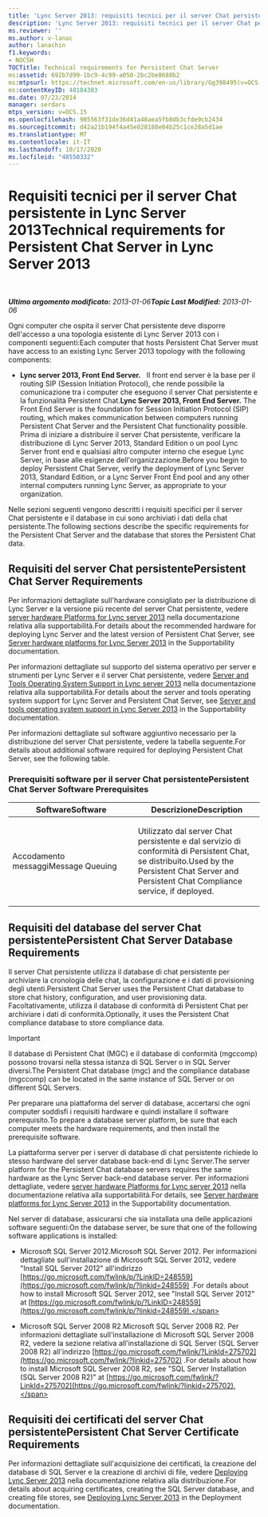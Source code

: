 ```yaml
---
title: 'Lync Server 2013: requisiti tecnici per il server Chat persistente'
description: 'Lync Server 2013: requisiti tecnici per il server Chat persistente.'
ms.reviewer: ''
ms.author: v-lanac
author: lanachin
f1.keywords:
- NOCSH
TOCTitle: Technical requirements for Persistent Chat Server
ms:assetid: 692b7d99-1bc9-4c99-a050-2bc2be8688b2
ms:mtpsurl: https://technet.microsoft.com/en-us/library/Gg398495(v=OCS.15)
ms:contentKeyID: 48184383
ms.date: 07/23/2014
manager: serdars
mtps_version: v=OCS.15
ms.openlocfilehash: 905563f31de36d41a48aea5fb8db3cfde9cb2434
ms.sourcegitcommit: d42a21b194f4a45e828188e04b25c1ce28a5d1ae
ms.translationtype: MT
ms.contentlocale: it-IT
ms.lasthandoff: 10/17/2020
ms.locfileid: "48550332"
---
```

# <a name="technical-requirements-for-persistent-chat-server-in-lync-server-2013"></a><span data-ttu-id="d38b6-103">Requisiti tecnici per il server Chat persistente in Lync Server 2013</span><span class="sxs-lookup"><span data-stu-id="d38b6-103">Technical requirements for Persistent Chat Server in Lync Server 2013</span></span>

<div data-xmlns="http://www.w3.org/1999/xhtml">

<div class="topic" data-xmlns="http://www.w3.org/1999/xhtml" data-msxsl="urn:schemas-microsoft-com:xslt" data-cs="https://msdn.microsoft.com/">

<div data-asp="https://msdn2.microsoft.com/asp">



</div>

<div id="mainSection">

<div id="mainBody">

<span> </span>

<span data-ttu-id="d38b6-104">_**Ultimo argomento modificato:** 2013-01-06_</span><span class="sxs-lookup"><span data-stu-id="d38b6-104">_**Topic Last Modified:** 2013-01-06_</span></span>

<span data-ttu-id="d38b6-105">Ogni computer che ospita il server Chat persistente deve disporre dell'accesso a una topologia esistente di Lync Server 2013 con i componenti seguenti:</span><span class="sxs-lookup"><span data-stu-id="d38b6-105">Each computer that hosts Persistent Chat Server must have access to an existing Lync Server 2013 topology with the following components:</span></span>

  - <span data-ttu-id="d38b6-106">**Lync server 2013, Front End Server.**   Il front end server è la base per il routing SIP (Session Initiation Protocol), che rende possibile la comunicazione tra i computer che eseguono il server Chat persistente e la funzionalità Persistent Chat.</span><span class="sxs-lookup"><span data-stu-id="d38b6-106">**Lync Server 2013, Front End Server.** The Front End Server is the foundation for Session Initiation Protocol (SIP) routing, which makes communication between computers running Persistent Chat Server and the Persistent Chat functionality possible.</span></span> <span data-ttu-id="d38b6-107">Prima di iniziare a distribuire il server Chat persistente, verificare la distribuzione di Lync Server 2013, Standard Edition o un pool Lync Server front end e qualsiasi altro computer interno che esegue Lync Server, in base alle esigenze dell'organizzazione.</span><span class="sxs-lookup"><span data-stu-id="d38b6-107">Before you begin to deploy Persistent Chat Server, verify the deployment of Lync Server 2013, Standard Edition, or a Lync Server Front End pool and any other internal computers running Lync Server, as appropriate to your organization.</span></span>

<span data-ttu-id="d38b6-108">Nelle sezioni seguenti vengono descritti i requisiti specifici per il server Chat persistente e il database in cui sono archiviati i dati della chat persistente.</span><span class="sxs-lookup"><span data-stu-id="d38b6-108">The following sections describe the specific requirements for the Persistent Chat Server and the database that stores the Persistent Chat data.</span></span>

<div>

## <a name="persistent-chat-server-requirements"></a><span data-ttu-id="d38b6-109">Requisiti del server Chat persistente</span><span class="sxs-lookup"><span data-stu-id="d38b6-109">Persistent Chat Server Requirements</span></span>

<span data-ttu-id="d38b6-110">Per informazioni dettagliate sull'hardware consigliato per la distribuzione di Lync Server e la versione più recente del server Chat persistente, vedere [server hardware Platforms for Lync server 2013](lync-server-2013-server-hardware-platforms.md) nella documentazione relativa alla supportabilità.</span><span class="sxs-lookup"><span data-stu-id="d38b6-110">For details about the recommended hardware for deploying Lync Server and the latest version of Persistent Chat Server, see [Server hardware platforms for Lync Server 2013](lync-server-2013-server-hardware-platforms.md) in the Supportability documentation.</span></span>

<span data-ttu-id="d38b6-111">Per informazioni dettagliate sul supporto del sistema operativo per server e strumenti per Lync Server e il server Chat persistente, vedere [Server and Tools Operating System Support in Lync server 2013](lync-server-2013-server-and-tools-operating-system-support.md) nella documentazione relativa alla supportabilità.</span><span class="sxs-lookup"><span data-stu-id="d38b6-111">For details about the server and tools operating system support for Lync Server and Persistent Chat Server, see [Server and tools operating system support in Lync Server 2013](lync-server-2013-server-and-tools-operating-system-support.md) in the Supportability documentation.</span></span>

<span data-ttu-id="d38b6-112">Per informazioni dettagliate sul software aggiuntivo necessario per la distribuzione del server Chat persistente, vedere la tabella seguente.</span><span class="sxs-lookup"><span data-stu-id="d38b6-112">For details about additional software required for deploying Persistent Chat Server, see the following table.</span></span>

### <a name="persistent-chat-server-software-prerequisites"></a><span data-ttu-id="d38b6-113">Prerequisiti software per il server Chat persistente</span><span class="sxs-lookup"><span data-stu-id="d38b6-113">Persistent Chat Server Software Prerequisites</span></span>

<table>
<colgroup>
<col style="width: 50%" />
<col style="width: 50%" />
</colgroup>
<thead>
<tr class="header">
<th><span data-ttu-id="d38b6-114">Software</span><span class="sxs-lookup"><span data-stu-id="d38b6-114">Software</span></span></th>
<th><span data-ttu-id="d38b6-115">Descrizione</span><span class="sxs-lookup"><span data-stu-id="d38b6-115">Description</span></span></th>
</tr>
</thead>
<tbody>
<tr class="odd">
<td><p><span data-ttu-id="d38b6-116">Accodamento messaggi</span><span class="sxs-lookup"><span data-stu-id="d38b6-116">Message Queuing</span></span></p></td>
<td><p><span data-ttu-id="d38b6-117">Utilizzato dal server Chat persistente e dal servizio di conformità di Persistent Chat, se distribuito.</span><span class="sxs-lookup"><span data-stu-id="d38b6-117">Used by the Persistent Chat Server and Persistent Chat Compliance service, if deployed.</span></span></p></td>
</tr>
</tbody>
</table>


</div>

<div>

## <a name="persistent-chat-server-database-requirements"></a><span data-ttu-id="d38b6-118">Requisiti del database del server Chat persistente</span><span class="sxs-lookup"><span data-stu-id="d38b6-118">Persistent Chat Server Database Requirements</span></span>

<span data-ttu-id="d38b6-119">Il server Chat persistente utilizza il database di chat persistente per archiviare la cronologia delle chat, la configurazione e i dati di provisioning degli utenti.</span><span class="sxs-lookup"><span data-stu-id="d38b6-119">Persistent Chat Server uses the Persistent Chat database to store chat history, configuration, and user provisioning data.</span></span> <span data-ttu-id="d38b6-120">Facoltativamente, utilizza il database di conformità di Persistent Chat per archiviare i dati di conformità.</span><span class="sxs-lookup"><span data-stu-id="d38b6-120">Optionally, it uses the Persistent Chat compliance database to store compliance data.</span></span>

<div>


> [!IMPORTANT]  
> <span data-ttu-id="d38b6-121">Il database di Persistent Chat (MGC) e il database di conformità (mgccomp) possono trovarsi nella stessa istanza di SQL Server o in SQL Server diversi.</span><span class="sxs-lookup"><span data-stu-id="d38b6-121">The Persistent Chat database (mgc) and the compliance database (mgccomp) can be located in the same instance of SQL Server or on different SQL Servers.</span></span>



</div>

<span data-ttu-id="d38b6-122">Per preparare una piattaforma del server di database, accertarsi che ogni computer soddisfi i requisiti hardware e quindi installare il software prerequisito.</span><span class="sxs-lookup"><span data-stu-id="d38b6-122">To prepare a database server platform, be sure that each computer meets the hardware requirements, and then install the prerequisite software.</span></span>

<span data-ttu-id="d38b6-123">La piattaforma server per i server di database di chat persistente richiede lo stesso hardware del server database back-end di Lync Server.</span><span class="sxs-lookup"><span data-stu-id="d38b6-123">The server platform for the Persistent Chat database servers requires the same hardware as the Lync Server back-end database server.</span></span> <span data-ttu-id="d38b6-124">Per informazioni dettagliate, vedere [server hardware Platforms for Lync server 2013](lync-server-2013-server-hardware-platforms.md) nella documentazione relativa alla supportabilità.</span><span class="sxs-lookup"><span data-stu-id="d38b6-124">For details, see [Server hardware platforms for Lync Server 2013](lync-server-2013-server-hardware-platforms.md) in the Supportability documentation.</span></span>

<span data-ttu-id="d38b6-125">Nel server di database, assicurarsi che sia installata una delle applicazioni software seguenti:</span><span class="sxs-lookup"><span data-stu-id="d38b6-125">On the database server, be sure that one of the following software applications is installed:</span></span>

  - <span data-ttu-id="d38b6-126">Microsoft SQL Server 2012.</span><span class="sxs-lookup"><span data-stu-id="d38b6-126">Microsoft SQL Server 2012.</span></span> <span data-ttu-id="d38b6-127">Per informazioni dettagliate sull'installazione di Microsoft SQL Server 2012, vedere "Install SQL Server 2012" all'indirizzo [https://go.microsoft.com/fwlink/p/?LinkID=248559](https://go.microsoft.com/fwlink/p/?linkid=248559) .</span><span class="sxs-lookup"><span data-stu-id="d38b6-127">For details about how to install Microsoft SQL Server 2012, see "Install SQL Server 2012" at [https://go.microsoft.com/fwlink/p/?LinkID=248559](https://go.microsoft.com/fwlink/p/?linkid=248559).</span></span>

  - <span data-ttu-id="d38b6-128">Microsoft SQL Server 2008 R2.</span><span class="sxs-lookup"><span data-stu-id="d38b6-128">Microsoft SQL Server 2008 R2.</span></span> <span data-ttu-id="d38b6-129">Per informazioni dettagliate sull'installazione di Microsoft SQL Server 2008 R2, vedere la sezione relativa all'installazione di SQL Server (SQL Server 2008 R2) all'indirizzo [https://go.microsoft.com/fwlink/?LinkId=275702](https://go.microsoft.com/fwlink/?linkid=275702) .</span><span class="sxs-lookup"><span data-stu-id="d38b6-129">For details about how to install Microsoft SQL Server 2008 R2, see "SQL Server Installation (SQL Server 2008 R2)" at [https://go.microsoft.com/fwlink/?LinkId=275702](https://go.microsoft.com/fwlink/?linkid=275702).</span></span>

</div>

<div>

## <a name="persistent-chat-server-certificate-requirements"></a><span data-ttu-id="d38b6-130">Requisiti dei certificati del server Chat persistente</span><span class="sxs-lookup"><span data-stu-id="d38b6-130">Persistent Chat Server Certificate Requirements</span></span>

<span data-ttu-id="d38b6-131">Per informazioni dettagliate sull'acquisizione dei certificati, la creazione del database di SQL Server e la creazione di archivi di file, vedere [Deploying Lync Server 2013](lync-server-2013-deploying-lync-server.md) nella documentazione relativa alla distribuzione.</span><span class="sxs-lookup"><span data-stu-id="d38b6-131">For details about acquiring certificates, creating the SQL Server database, and creating file stores, see [Deploying Lync Server 2013](lync-server-2013-deploying-lync-server.md) in the Deployment documentation.</span></span>

</div>

</div>

<span> </span>

</div>

</div>

</div>

